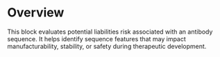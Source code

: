 # Overview
This block evaluates potential liabilities risk associated with an antibody sequence. It helps identify sequence features that may impact manufacturability, stability, or safety during therapeutic development.

